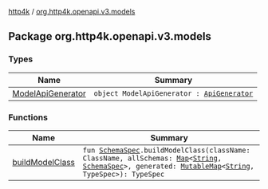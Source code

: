 [http4k](../index.md) / [org.http4k.openapi.v3.models](./index.md)

## Package org.http4k.openapi.v3.models

### Types

| Name | Summary |
|---|---|
| [ModelApiGenerator](-model-api-generator/index.md) | `object ModelApiGenerator : `[`ApiGenerator`](../org.http4k.openapi.v3/-api-generator.md) |

### Functions

| Name | Summary |
|---|---|
| [buildModelClass](build-model-class.md) | `fun `[`SchemaSpec`](../org.http4k.openapi.v3/-schema-spec/index.md)`.buildModelClass(className: ClassName, allSchemas: `[`Map`](https://kotlinlang.org/api/latest/jvm/stdlib/kotlin.collections/-map/index.html)`<`[`String`](https://kotlinlang.org/api/latest/jvm/stdlib/kotlin/-string/index.html)`, `[`SchemaSpec`](../org.http4k.openapi.v3/-schema-spec/index.md)`>, generated: `[`MutableMap`](https://kotlinlang.org/api/latest/jvm/stdlib/kotlin.collections/-mutable-map/index.html)`<`[`String`](https://kotlinlang.org/api/latest/jvm/stdlib/kotlin/-string/index.html)`, TypeSpec>): TypeSpec` |
